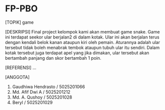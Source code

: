 # FP-PBO

[TOPIK]
game

[DESKRIPSI]
Final project kelompok kami akan membuat game snake. Game ini terdapat seekor ular  berjalan2 di dalam kotak. Ular ini akan berjalan terus dengan kendali belok kanan ataupun kiri oleh pemain. Aturannya adalah ular tersebut tidak boleh menabrak tembok ataupun tubuh ular itu sendiri. Dalam kotak tersebut juga terdapat apel yang jika dimakan, ular tersebut akan bertambah panjang dan skor bertambah 1 poin.

[REFERENSI]
...

[ANGGOTA] 
1. Gaudhiwa Hendrasto  / 5025201066
2. Md. Afif Dwi A      / 5025201212
3. Md. A. Qushoy       / 5025201028
4. Beryl               / 5025201029
